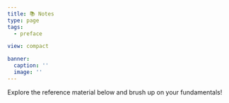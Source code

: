 ```yaml
---
title: 📚 Notes
type: page
tags:
  - preface

view: compact

banner:
  caption: ''
  image: ''
---
```


Explore the reference material below and brush up on your fundamentals!
